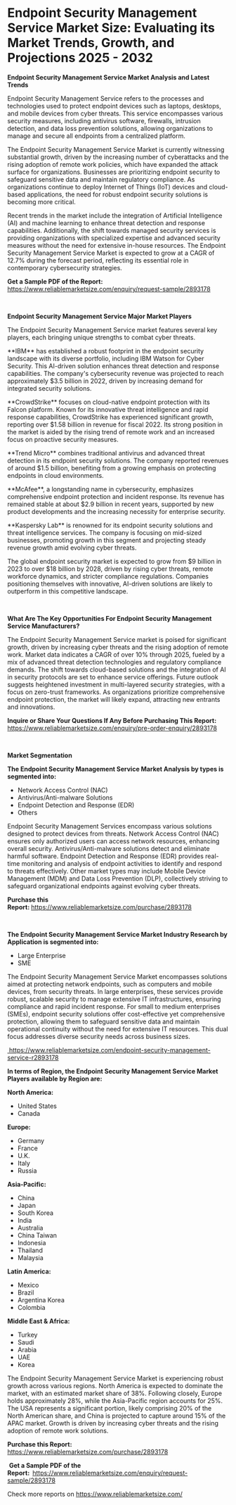 <p><h1>Endpoint Security Management Service Market Size: Evaluating its Market Trends, Growth, and Projections 2025 - 2032</h1></p><p><strong>Endpoint Security Management Service Market Analysis and Latest Trends</strong></p>
<p><p>Endpoint Security Management Service refers to the processes and technologies used to protect endpoint devices such as laptops, desktops, and mobile devices from cyber threats. This service encompasses various security measures, including antivirus software, firewalls, intrusion detection, and data loss prevention solutions, allowing organizations to manage and secure all endpoints from a centralized platform.</p><p>The Endpoint Security Management Service Market is currently witnessing substantial growth, driven by the increasing number of cyberattacks and the rising adoption of remote work policies, which have expanded the attack surface for organizations. Businesses are prioritizing endpoint security to safeguard sensitive data and maintain regulatory compliance. As organizations continue to deploy Internet of Things (IoT) devices and cloud-based applications, the need for robust endpoint security solutions is becoming more critical.</p><p>Recent trends in the market include the integration of Artificial Intelligence (AI) and machine learning to enhance threat detection and response capabilities. Additionally, the shift towards managed security services is providing organizations with specialized expertise and advanced security measures without the need for extensive in-house resources. The Endpoint Security Management Service Market is expected to grow at a CAGR of 12.7% during the forecast period, reflecting its essential role in contemporary cybersecurity strategies.</p></p>
<p><strong>Get a Sample PDF of the Report:&nbsp;</strong> <a href="https://www.reliablemarketsize.com/enquiry/request-sample/2893178?utm_campaign=3226&utm_medium=2&utm_source=Github&utm_content=ia&utm_term=15032025&utm_id=endpoint-security-management-service">https://www.reliablemarketsize.com/enquiry/request-sample/2893178</a></p>
<p>&nbsp;</p>
<p><strong>Endpoint Security Management Service Major Market Players</strong></p>
<p><p>The Endpoint Security Management Service market features several key players, each bringing unique strengths to combat cyber threats. </p><p>**IBM** has established a robust footprint in the endpoint security landscape with its diverse portfolio, including IBM Watson for Cyber Security. This AI-driven solution enhances threat detection and response capabilities. The company's cybersecurity revenue was projected to reach approximately $3.5 billion in 2022, driven by increasing demand for integrated security solutions.</p><p>**CrowdStrike** focuses on cloud-native endpoint protection with its Falcon platform. Known for its innovative threat intelligence and rapid response capabilities, CrowdStrike has experienced significant growth, reporting over $1.58 billion in revenue for fiscal 2022. Its strong position in the market is aided by the rising trend of remote work and an increased focus on proactive security measures.</p><p>**Trend Micro** combines traditional antivirus and advanced threat detection in its endpoint security solutions. The company reported revenues of around $1.5 billion, benefiting from a growing emphasis on protecting endpoints in cloud environments.</p><p>**McAfee**, a longstanding name in cybersecurity, emphasizes comprehensive endpoint protection and incident response. Its revenue has remained stable at about $2.9 billion in recent years, supported by new product developments and the increasing necessity for enterprise security.</p><p>**Kaspersky Lab** is renowned for its endpoint security solutions and threat intelligence services. The company is focusing on mid-sized businesses, promoting growth in this segment and projecting steady revenue growth amid evolving cyber threats.</p><p>The global endpoint security market is expected to grow from $9 billion in 2023 to over $18 billion by 2028, driven by rising cyber threats, remote workforce dynamics, and stricter compliance regulations. Companies positioning themselves with innovative, AI-driven solutions are likely to outperform in this competitive landscape.</p></p>
<p>&nbsp;</p>
<p><strong>What Are The Key Opportunities For Endpoint Security Management Service Manufacturers?</strong></p>
<p><p>The Endpoint Security Management Service market is poised for significant growth, driven by increasing cyber threats and the rising adoption of remote work. Market data indicates a CAGR of over 10% through 2025, fueled by a mix of advanced threat detection technologies and regulatory compliance demands. The shift towards cloud-based solutions and the integration of AI in security protocols are set to enhance service offerings. Future outlook suggests heightened investment in multi-layered security strategies, with a focus on zero-trust frameworks. As organizations prioritize comprehensive endpoint protection, the market will likely expand, attracting new entrants and innovations.</p></p>
<p><strong>Inquire or Share Your Questions If Any Before Purchasing This Report:</strong> <a href="https://www.reliablemarketsize.com/enquiry/pre-order-enquiry/2893178?utm_campaign=3226&utm_medium=2&utm_source=Github&utm_content=ia&utm_term=15032025&utm_id=endpoint-security-management-service">https://www.reliablemarketsize.com/enquiry/pre-order-enquiry/2893178</a></p>
<p>&nbsp;</p>
<p><strong>Market Segmentation</strong></p>
<p><strong>The Endpoint Security Management Service Market Analysis by types is segmented into:</strong></p>
<p><ul><li>Network Access Control (NAC)</li><li>Antivirus/Anti-malware Solutions</li><li>Endpoint Detection and Response (EDR)</li><li>Others</li></ul></p>
<p><p>Endpoint Security Management Services encompass various solutions designed to protect devices from threats. Network Access Control (NAC) ensures only authorized users can access network resources, enhancing overall security. Antivirus/Anti-malware solutions detect and eliminate harmful software. Endpoint Detection and Response (EDR) provides real-time monitoring and analysis of endpoint activities to identify and respond to threats effectively. Other market types may include Mobile Device Management (MDM) and Data Loss Prevention (DLP), collectively striving to safeguard organizational endpoints against evolving cyber threats.</p></p>
<p><strong>Purchase this Report:&nbsp;</strong><a href="https://www.reliablemarketsize.com/purchase/2893178?utm_campaign=3226&utm_medium=2&utm_source=Github&utm_content=ia&utm_term=15032025&utm_id=endpoint-security-management-service">https://www.reliablemarketsize.com/purchase/2893178</a></p>
<p>&nbsp;</p>
<p><strong>The Endpoint Security Management Service Market Industry Research by Application is segmented into:</strong></p>
<p><ul><li>Large Enterprise</li><li>SME</li></ul></p>
<p><p>The Endpoint Security Management Service Market encompasses solutions aimed at protecting network endpoints, such as computers and mobile devices, from security threats. In large enterprises, these services provide robust, scalable security to manage extensive IT infrastructures, ensuring compliance and rapid incident response. For small to medium enterprises (SMEs), endpoint security solutions offer cost-effective yet comprehensive protection, allowing them to safeguard sensitive data and maintain operational continuity without the need for extensive IT resources. This dual focus addresses diverse security needs across business sizes.</p></p>
<p><a href="https://www.reliablemarketsize.com/endpoint-security-management-service-r2893178?utm_campaign=3226&utm_medium=2&utm_source=Github&utm_content=ia&utm_term=15032025&utm_id=endpoint-security-management-service">&nbsp;https://www.reliablemarketsize.com/endpoint-security-management-service-r2893178</a></p>
<p><strong>In terms of Region, the Endpoint Security Management Service Market Players available by Region are:</strong></p>
<p>
    <p> <strong> North America: </strong>
        <ul>
            <li>United States</li>
            <li>Canada</li>
        </ul>
        </p> 
    <p> <strong> Europe: </strong>
        <ul>
            <li>Germany</li>
            <li>France</li>
            <li>U.K.</li>
            <li>Italy</li>
            <li>Russia</li>
        </ul>
        </p> 
    <p> <strong> Asia-Pacific: </strong>
        <ul>
            <li>China</li>
            <li>Japan</li>
            <li>South Korea</li>
            <li>India</li>
            <li>Australia</li>
            <li>China Taiwan</li>
            <li>Indonesia</li>
            <li>Thailand</li>
            <li>Malaysia</li>
        </ul>
        </p> 
    <p> <strong> Latin America: </strong>
        <ul>
            <li>Mexico</li>
            <li>Brazil</li>
            <li>Argentina Korea</li>
            <li>Colombia</li>
        </ul>
        </p> 
    <p> <strong> Middle East & Africa: </strong>
        <ul>
            <li>Turkey</li>
            <li>Saudi</li>
            <li>Arabia</li>
            <li>UAE</li>
            <li>Korea</li>
        </ul>
    </p>
    </p>
<p><p>The Endpoint Security Management Service Market is experiencing robust growth across various regions. North America is expected to dominate the market, with an estimated market share of 38%. Following closely, Europe holds approximately 28%, while the Asia-Pacific region accounts for 25%. The USA represents a significant portion, likely comprising 20% of the North American share, and China is projected to capture around 15% of the APAC market. Growth is driven by increasing cyber threats and the rising adoption of remote work solutions.</p></p>
<p><strong>Purchase this Report: </strong><a href="https://www.reliablemarketsize.com/purchase/2893178?utm_campaign=3226&utm_medium=2&utm_source=Github&utm_content=ia&utm_term=15032025&utm_id=endpoint-security-management-service">https://www.reliablemarketsize.com/purchase/2893178</a></p>
<p>&nbsp;<strong>Get a Sample PDF of the Report:&nbsp;&nbsp;</strong><a href="https://www.reliablemarketsize.com/enquiry/request-sample/2893178?utm_campaign=3226&utm_medium=2&utm_source=Github&utm_content=ia&utm_term=15032025&utm_id=endpoint-security-management-service">https://www.reliablemarketsize.com/enquiry/request-sample/2893178</a></p>
<p><strong></strong></p>
<p>Check more reports on <a href="https://www.reliablemarketsize.com/?utm_campaign=3226&utm_medium=2&utm_source=Github&utm_content=ia&utm_term=15032025&utm_id=endpoint-security-management-service">https://www.reliablemarketsize.com/</a></p>